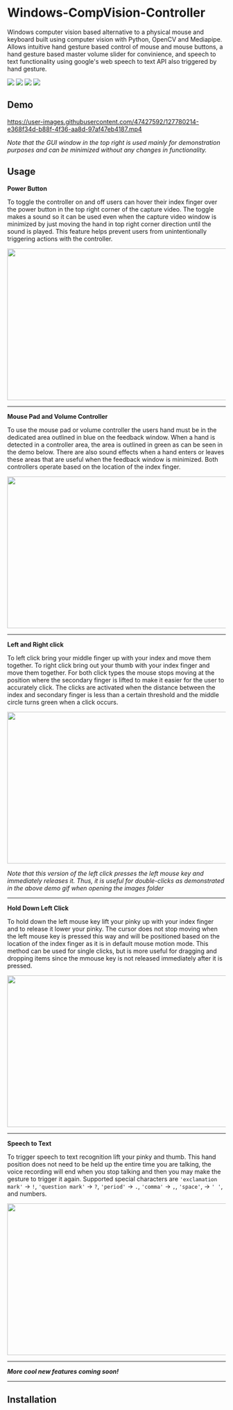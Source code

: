 # Windows-CompVision-Controller

Windows computer vision based alternative to a physical mouse and keyboard built using computer vision with Python, OpenCV and Mediapipe. Allows intuitive hand gesture based control of mouse and mouse buttons, a hand gesture based master volume slider for convinience, and speech to text functionality using google's web speech to text API also triggered by hand gesture.

<!--Collection of tools for Windows users built using computer vision with Python, OpenCV and Mediapipe-->

<img src="https://img.shields.io/badge/-Python-green" /> <img src="https://img.shields.io/badge/-OpenCV-blue" /> <img src="https://img.shields.io/badge/-Mediapipe-yellow" /> <img src="https://img.shields.io/badge/-Google_SpeechToText_API-red" /> 

<!-- Maybe add audio tool that runs specific program so the program isn't always on. e.g. for volume control, user would say "turn on volume control" to run the program
  Would be super sick if you used arduino for all this shit too.
--> 

## Demo

https://user-images.githubusercontent.com/47427592/127780214-e368f34d-b88f-4f36-aa8d-97af47eb4187.mp4

*Note that the GUI window in the top right is used mainly for demonstration purposes and can be minimized without any changes in functionality.*

## Usage

**Power Button**

To toggle the controller on and off users can hover their index finger over the power button in the top right corner of the capture video. The toggle makes a sound so it can be used even when the capture video window is minimized by just moving the hand in top right corner direction until the sound is played. This feature helps prevent users from unintentionally triggering actions with the controller.

<img src="images/power-button-demo.gif" width="600" height="350" />

----------------------------------------------------------------

**Mouse Pad and Volume Controller**

To use the mouse pad or volume controller the users hand must be in the dedicated area outlined in blue on the feedback window. When a hand is detected in a controller area, the area is outlined in green as can be seen in the demo below. There are also sound effects when a hand enters or leaves these areas that are useful when the feedback window is minimized. Both controllers operate based on the location of the index finger.

<img src="images/mouse_pad-volume_control-demo.gif" width="600" height="350" />

----------------------------------------------------------------

**Left and Right click**

To left click bring your middle finger up with your index and move them together. To right click bring out your thumb with your index finger and move them together. For both click types the mouse stops moving at the position where the secondary finger is lifted to make it easier for the user to accurately click. The clicks are activated when the distance between the index and secondary finger is less than a certain threshold and the middle circle turns green when a click occurs.

<img src="images/right_click-left_click-demo.gif" width="600" height="350" />

*Note that this version of the left click presses the left mouse key and immediately releases it. Thus, it is useful for double-clicks as demonstrated in the above demo gif when opening the images folder*

----------------------------------------------------------------

**Hold Down Left Click**

To hold down the left mouse key lift your pinky up with your index finger and to release it lower your pinky. The cursor does not stop moving when the left mouse key is pressed this way and will be positioned based on the location of the index finger as it is in default mouse motion mode. This method can be used for single clicks, but is more useful for dragging and dropping items since the mmouse key is not released immediately after it is pressed.

<img src="images/hold_down_left_click-demo.gif" width="600" height="350" />

----------------------------------------------------------------

**Speech to Text**

To trigger speech to text recognition lift your pinky and thumb. This hand position does not need to be held up the entire time you are talking, the voice recording will end when you stop talking and then you may make the gesture to trigger it again. Supported special characters are `'exclamation mark'` &rarr; `!`,  `'question mark'` &rarr; `?`, `'period'` &rarr; `.`, `'comma'` &rarr; `,`, `'space'`, &rarr; `' '`, and numbers.

<img src="images/speech_to_text-demo.gif" width="600" height="350" />

----------------------------------------------------------------

***More cool new features coming soon!***

----------------------------------------------------------------

## Installation
